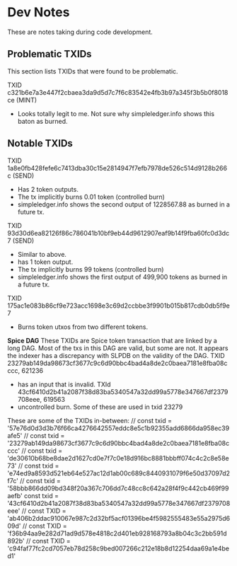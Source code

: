 # Dev Notes

These are notes taking during code development.

## Problematic TXIDs

This section lists TXIDs that were found to be problematic.



TXID c321b6e7a3e447f2cbaea3da9d5d7c7f6c83542e4fb3b97a345f3b5b0f8018ce (MINT)
- Looks totally legit to me. Not sure why simpleledger.info shows this baton as burned.

## Notable TXIDs

TXID 1a8e0fb428fefe6c7413dba30c15e2814947f7efb7978de526c514d9128b266c (SEND)
- Has 2 token outputs.
- The tx implicitly burns 0.01 token (controlled burn)
- simpleledger.info shows the second output of 1228567.88 as burned in a future tx.

TXID 93d30d6ea82126f86c786041b10bf9eb44d9612907eaf9b14f9fba60fc0d3dc7 (SEND)
- Similar to above.
- has 1 token output.
- The tx implicitly burns 99 tokens (controlled burn)
- simpleledger.info shows the first output of 499,900 tokens as burned in a future tx.

TXID 175ac1e083b86cf9e723acc1698e3c69d2ccbbe3f9901b015b817cdb0db5f9e7
- Burns token utxos from two different tokens.

**Spice DAG**
These TXIDs are Spice token transaction that are linked by a long DAG. Most of the txs in this DAG are valid, but some are not. It appears the indexer has a discrepancy with SLPDB on the validity of the DAG.
TXID 23279ab149da98673cf3677c9c6d90bbc4bad4a8de2c0baea7181e8fba08cccc, 621236
- has an input that is invalid.
TXId 43cf6410d2b41a2087f38d83ba5340547a32dd99a5778e347667df2379708eee, 619563
- uncontrolled burn. Some of these are used in txid 23279

These are some of the TXIDs in-between:
// const txid = '57e76d0d3d3b76f66ca4276642557eddc8e5c1b92355add6866da958ec39afe5'
// const txid = '23279ab149da98673cf3677c9c6d90bbc4bad4a8de2c0baea7181e8fba08cccc'
// const txid = 'de30610b68be8dae2d1627cd0e7f7c0e18d916bc8881bbbff074c4c2c8e58e73'
// const txid = 'e74ed9a8593d521eb64e527ac12d1ab00c689c8440931079f6e50d37097d2f7c'
// const txid = '58bbb866dd09bd348f20a367c706dd7c48cc8c642a28f4f9c442cb469f99aefb'
const txid = '43cf6410d2b41a2087f38d83ba5340547a32dd99a5778e347667df2379708eee'
// const TXID = 'ab406b2ddac910067e987c2d32bf5acf01396be4f5982555483e55a2975d609d'
// const TXID = 'f36b94aa9e282d71ad9d578e4818c2d401eb928168793a8b04c3c2bb591d892b'
// const TXID = 'c94faf77fc2cd7057eb78d258c9bed007266c212e18b8d12254daa69a1e4bed1'
